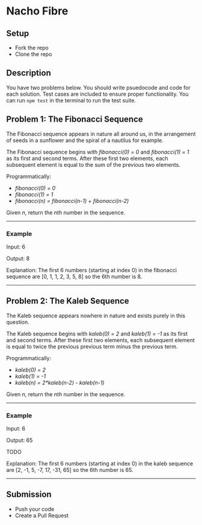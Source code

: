 
# Nacho Fibre

## Setup

* Fork the repo
* Clone the repo

## Description

You have two problems below. You should write psuedocode and code for each solution. Test cases are included to ensure proper functionality. You can run `npm test` in the terminal to run the test suite.

## Problem 1: The Fibonacci Sequence

The Fibonacci sequence appears in nature all around us, in the arrangement of seeds in a sunflower and the spiral of a nautilus for example.

The Fibonacci sequence begins with *fibonacci(0) = 0* and *fibonacci(1) = 1* as its first and second terms. After these first two elements, each subsequent element is equal to the sum of the previous two elements.

Programmatically:

* *fibonacci(0) = 0*
* *fibonacci(1) = 1*
* *fibonacci(n) = fibonacci(n-1) + fibonacci(n-2)*

Given *n*, return the *nth* number in the sequence.

---

### Example

Input: 6

Output: 8

Explanation: The first 6 numbers (starting at index 0) in the fibonacci sequence are [0, 1, 1, 2, 3, 5, 8] so the 6th number is 8.

---

## Problem 2: The Kaleb Sequence

The Kaleb sequence appears nowhere in nature and exists purely in this question.

The Kaleb sequence begins with *kaleb(0) = 2* and *kaleb(1) = -1* as its first and second terms. After these first two elements, each subsequent element is equal to twice the previous previous term minus the previous term.

Programmatically:

* *kaleb(0) = 2*
* *kaleb(1) = -1*
* *kaleb(n) = 2\*kaleb(n-2) - kaleb(n-1)*

Given *n*, return the *nth* number in the sequence.

---

### Example

Input: 6

Output: 65

TODO

Explanation: The first 6 numbers (starting at index 0) in the kaleb sequence are [2, -1, 5, -7, 17, -31, 65] so the 6th number is 65.

---

## Submission

* Push your code
* Create a Pull Request

